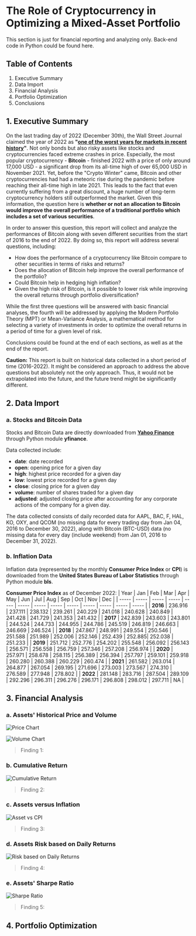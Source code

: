 # The Role of Cryptocurrency in Optimizing a Mixed-Asset Portfolio

This section is just for financial reporting and analyzing only. Back-end code in Python could be found here.

## Table of Contents 
1. Executive Summary 
2. Data Import
3. Financial Analysis
4. Portfolio Optimization
5. Conclusions

## 1. Executive Summary
On the last trading day of 2022 (December 30th), the Wall Street Journal claimed the year of 2022 as **"[one of the worst years for markets in recent history](https://www.wsj.com/articles/global-stocks-markets-dow-update-12-30-2022-11672403899)"**. Not only bonds but also risky assets like stocks and cryptocurrencies faced extreme crashes in price. Especially, the most popular cryptocurrency - **Bitcoin** - finished 2022 with a price of only around 17,000 USD - a significant drop from its all-time high of over 65,000 USD in November 2021. Yet, before the "Crypto Winter" came, Bitcoin and other cryptocurrencies had had a meteoric rise during the pandemic before reaching their all-time high in late 2021. This leads to the fact that even currently suffering from a great discount, a huge number of long-term cryptocurrency holders still outperformed the market. Given this information, the question here is **whether or not an allocation to Bitcoin would improve the overall performance of a traditional portfolio which includes a set of various securities**.  

In order to answer this question, this report will collect and analyze the performances of Bitcoin along with seven different securities from the start of 2016 to the end of 2022. By doing so, this report will address several questions, including:
* How does the performance of a cryptocurrency like Bitcoin compare to other securities in terms of risks and returns?
* Does the allocation of Bitcoin help improve the overall performance of the portfolio? 
* Could Bitcoin help in hedging high inflation?
* Given the high risk of Bitcoin, is it possible to lower risk while improving the overall returns through portfolio diversification?

While the first three questions will be answered with basic financial analyses, the fourth will be addressed by applying the Modern Portfolio Theory (MPT) or Mean-Variance Analysis, a mathematical method for selecting a variety of investments in order to optimize the overall returns in a period of time for a given level of risk. 

Conclusions could be found at the end of each sections, as well as at the end of the report. 

**Caution:** This report is built on historical data collected in a short period of time (2016-2022). It might be considered an approach to address the above questions but absolutely not the only approach. Thus, it would not be extrapolated into the future, and the future trend might be significantly different. 

## 2. Data Import 

### a. Stocks and Bitcoin Data
Stocks and Bitcoin Data are directly downloaded from **[Yahoo Finance](https://finance.yahoo.com/)** through Python module **yfinance**.

Data collected include: 
* **date**: date recorded 
* **open**: opening price for a given day
* **high**: highest price recorded for a given day
* **low**: lowest price recorded for a given day
* **close**: closing price for a given day
* **volume**: number of shares traded for a given day
* **adjusted**: adjusted closing price after accounting for any corporate actions of the company for a given day.

The data collected consists of daily recorded data for AAPL, BAC, F, HAL, KO, OXY, and QCOM (no missing data for every trading day from Jan 04, 2016 to December 30, 2022), along with Bitcoin (BTC-USD) data (no missing data for every day (include weekend) from Jan 01, 2016 to December 31, 2022).

### b. Inflation Data
Inflation data (represented by the monthly **Consumer Price Index** or **CPI**) is downloaded from the **United States Bureau of Labor Statistics** through Python module **bls**. 

**Consumer Price Index** as of December 2022: 
| Year | Jan | Feb | Mar | Apr | May | Jun | Jul | Aug | Sep | Oct | Nov | Dec |
| ----- | ----- | ----- | ----- | ----- | ----- | ----- | ----- | ----- | ----- | ----- | ----- | ----- |
| **2016** | 236.916 | 237.111 | 238.132 | 239.261 | 240.229 | 241.018 | 240.628 | 240.849 | 241.428 | 241.729 | 241.353 | 241.432 |
| **2017** | 242.839 | 243.603 | 243.801 | 244.524 | 244.733 | 244.955 | 244.786 | 245.519 | 246.819 | 246.663 | 246.669 | 246.524 |
| **2018** | 247.867 | 248.991 | 249.554 | 250.546 | 251.588 | 251.989 | 252.006 | 252.146 | 252.439 | 252.885| 252.038 | 251.233 |
| **2019** | 251.712 | 252.776 | 254.202 | 255.548 | 256.092 | 256.143 | 256.571 | 256.558 | 256.759 | 257.346 | 257.208 | 256.974 |
| **2020** | 257.971 | 258.678 | 258.115 | 256.389 | 256.394 | 257.797 | 259.101 | 259.918 | 260.280 | 260.388 | 260.229 | 260.474 |
| **2021** | 261.582 | 263.014 | 264.877 | 267.054 | 269.195 | 271.696 | 273.003 | 273.567 | 274.310 | 276.589 | 277.948 | 278.802 |
| **2022** | 281.148 | 283.716 | 287.504 | 289.109 | 292.296 | 296.311 | 296.276 | 296.171 | 296.808 | 298.012 | 297.711 | NA |

## 3. Financial Analysis

### a. Assets' Historical Price and Volume

![Price Chart](https://user-images.githubusercontent.com/114312864/212120296-f9ffea7e-107e-405b-95ae-32fe859134bf.jpg)

![Volume Chart](https://user-images.githubusercontent.com/114312864/212121237-3a7d852a-026d-414d-8617-e15f9c929fa0.jpg)

> Finding 1: 
### b. Cumulative Return
![Cumulative Return](https://user-images.githubusercontent.com/114312864/212122195-d9c950fb-c57e-456d-9ab2-3a01ab22cf29.jpg)

> Finding 2:
### c. Assets versus Inflation
![Asset vs CPI](https://user-images.githubusercontent.com/114312864/212123343-5c960fa5-6fd3-4312-87d1-fb190eef1202.jpg)

> Finding 3:
### d. Assets Risk based on Daily Returns
![Risk based on Daily Returns](https://user-images.githubusercontent.com/114312864/212123835-79b17034-a4e7-4edd-85cd-cc0e875832be.jpg)

> Finding 4:
### e. Assets' Sharpe Ratio
![Sharpe Ratio](https://user-images.githubusercontent.com/114312864/212124345-b70d9495-ed40-4da6-810b-760cb5d6c86e.jpg)

> Finding 5:
## 4. Portfolio Optimization
